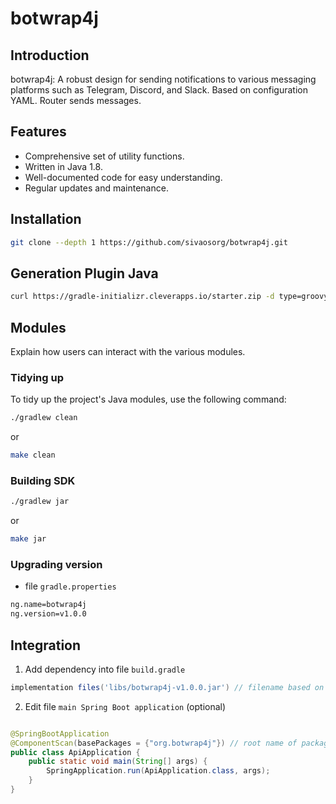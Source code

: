 # botwrap4j

## Introduction

botwrap4j: A robust design for sending notifications to various messaging platforms such as Telegram, Discord, and
Slack. Based on configuration YAML. Router sends messages.

## Features

- Comprehensive set of utility functions.
- Written in Java 1.8.
- Well-documented code for easy understanding.
- Regular updates and maintenance.

## Installation

```bash
git clone --depth 1 https://github.com/sivaosorg/botwrap4j.git
```

## Generation Plugin Java

```bash
curl https://gradle-initializr.cleverapps.io/starter.zip -d type=groovy-gradle-plugin  -d testFramework=testng -d projectName=botwrap4j -o botwrap4j.zip
```

## Modules

Explain how users can interact with the various modules.

### Tidying up

To tidy up the project's Java modules, use the following command:

```bash
./gradlew clean
```

or

```bash
make clean
```

### Building SDK

```bash
./gradlew jar
```

or

```bash
make jar
```

### Upgrading version

- file `gradle.properties`

```sh
ng.name=botwrap4j
ng.version=v1.0.0
```

## Integration

1. Add dependency into file `build.gradle`

```gradle
implementation files('libs/botwrap4j-v1.0.0.jar') // filename based on ng.name and ng.version
```

2. Edit file `main Spring Boot application` (optional)

```java

@SpringBootApplication
@ComponentScan(basePackages = {"org.botwrap4j"}) // root name of package botwrap4j
public class ApiApplication {
    public static void main(String[] args) {
        SpringApplication.run(ApiApplication.class, args);
    }
}
```
